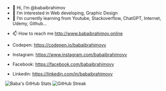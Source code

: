 - 👋 Hi, I’m @babaibrahimov
- 👀 I’m interested in Web developing, Graphic Design
- 🌱 I’m currently learning from Youtube, Stackoverflow, ChatGPT, Internet, Udemy, Github...
<!---  - 💞️ I’m looking to collaborate on ... --->
- 📫 How to reach me http://www.babaibrahimov.online


- Codepen: https://codepen.io/babaibrahimovv
- Instagram: https://www.instagram.com/babaibrahimovv
- Facebook: https://facebook.com/babaibrahimovv
- Linkedin: https://linkedin.com/in/babaibrahimovv

![Baba's GitHub Stats](https://github-readme-stats.vercel.app/api?username=babaibrahimov&show_icons=true&theme=radical)
![GitHub Streak](https://github-readme-streak-stats.herokuapp.com/?user=babaibrahimov&theme=radical)



<!---
babaibrahimov/babaibrahimov is a ✨ special ✨ repository because its `README.md` (this file) appears on your GitHub profile.
You can click the Preview link to take a look at your changes.
--->
